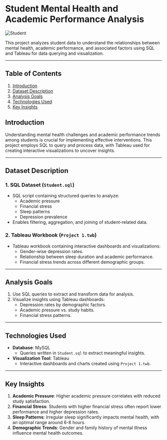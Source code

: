 # Student Mental Health and Academic Performance Analysis

![Student](https://github.com/user-attachments/assets/914f92a8-3f6d-4124-a3e8-608f931640f9)

This project analyzes student data to understand the relationships between mental health, academic performance, and associated factors using SQL and Tableau for data querying and visualization.

---

## Table of Contents

1. [Introduction](#introduction)
2. [Dataset Description](#dataset-description)
3. [Analysis Goals](#analysis-goals)
4. [Technologies Used](#technologies-used)
5. [Key Insights](#key-insights)



## Introduction

Understanding mental health challenges and academic performance trends among students is crucial for implementing effective interventions. This project employs SQL to query and process data, with Tableau used for creating interactive visualizations to uncover insights.

---

## Dataset Description

### **1. SQL Dataset** (`Student.sql`)
- SQL script containing structured queries to analyze:
  - Academic pressure
  - Financial stress
  - Sleep patterns
  - Depression prevalence
- Enables filtering, aggregation, and joining of student-related data.

### **2. Tableau Workbook** (`Project 1.twb`)
- Tableau workbook containing interactive dashboards and visualizations:
  - Gender-wise depression rates.
  - Relationship between sleep duration and academic performance.
  - Financial stress trends across different demographic groups.


---

## Analysis Goals

1. Use SQL queries to extract and transform data for analysis.
2. Visualize insights using Tableau dashboards:
   - Depression rates by demographic factors.
   - Academic pressure vs. study habits.
   - Financial stress patterns.

---

## Technologies Used

- **Database**: MySQL
  - Queries written in `Student.sql` to extract meaningful insights.
- **Visualization Tool**: Tableau
  - Interactive dashboards and charts created using `Project 1.twb`.

---

## Key Insights

1. **Academic Pressure**: Higher academic pressure correlates with reduced study satisfaction.
2. **Financial Stress**: Students with higher financial stress often report lower performance and higher depression rates.
3. **Sleep Patterns**: Irregular sleep significantly impacts mental health, with an optimal range around 6-8 hours.
4. **Demographic Trends**: Gender and family history of mental illness influence mental health outcomes.



